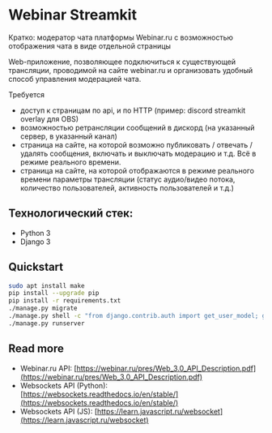 # Webinar Streamkit
Кратко: модератор чата платформы Webinar.ru с возможностью отображения чата в виде отдельной страницы

Web-приложение, позволяющее подключиться к существующей трансляции, проводимой на сайте webinar.ru и 
организовать удобный способ управления модерацией чата.

Требуется 
- доступ к страницам по api, и по HTTP (пример: discord streamkit overlay для OBS)
- возможностью ретрансляции сообщений в дискорд (на указанный сервер, в указанный канал)
- страница на сайте, на которой возможно публиковать / отвечать / удалять сообщения, 
  включать и выключать модерацию и т.д. Всё в режиме реального времени.
- страница на сайте, на которой отображаются в режиме реального времени параметры трансляции 
  (статус аудио/видео потока, количество пользователей, активность пользователей и т.д.)


## Технологический стек:
- Python 3
- Django 3

## Quickstart
```bash
sudo apt install make
pip install --upgrade pip
pip install -r requirements.txt
./manage.py migrate
./manage.py shell -c "from django.contrib.auth import get_user_model; get_user_model().objects.create_superuser('vasya', '1@abc.net', 'promprog')"
./manage.py runserver
```

## Read more
- Webinar.ru API: [https://webinar.ru/pres/Web_3.0_API_Description.pdf](https://webinar.ru/pres/Web_3.0_API_Description.pdf)
- Websockets API (Python): [https://websockets.readthedocs.io/en/stable/](https://websockets.readthedocs.io/en/stable/)
- Websockets API (JS): [https://learn.javascript.ru/websocket](https://learn.javascript.ru/websocket) 
